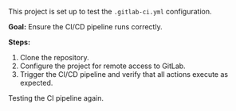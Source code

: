 This project is set up to test the `.gitlab-ci.yml` configuration.

**Goal:** Ensure the CI/CD pipeline runs correctly.

**Steps:**

1.  Clone the repository.
2.  Configure the project for remote access to GitLab.
3.  Trigger the CI/CD pipeline and verify that all actions execute as expected.

Testing the CI pipeline again.
